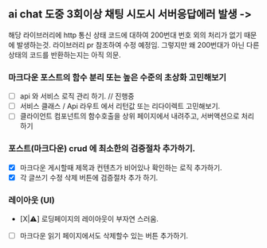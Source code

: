 ## ai chat 도중 3회이상 채팅 시도시 서버응답에러 발생 ->

해당 라이브러리에 http 통신 상태 코드에 대하여 200번대 번호 외의 처리가 없기 때문에 발생하는것.
라이브러리 pr 참조하여 수정 예정임. 그렇지만 왜 200번대가 아닌 다른상태의 코드를 반환하는지는 아직 의문.

### 마크다운 포스트의 함수 분리 또는 높은 수준의 초상화 고민해보기

- [ ] api 와 서비스 로직 관리 하기. // 진행중
- [ ] 서비스 클래스 / Api 라우트 에서 리턴값 또는 리다이렉트 고민해보기.
- [ ] 클라이언트 컴포넌트의 함수호출을 상위 페이지에서 내려주고, 서버액션으로 처리하기

### 포스트(마크다운) crud 에 최소한의 검증절차 추가하기.

- [x] 마크다운 게시할때 제목과 컨텐츠가 비어있나 확인하는 로직 추가하기.
- [x] 각 글쓰기 수정 삭제 버튼에 검증절차 추가 하기.

### 레이아웃 (UI)

- [X|⚠️] 로딩페이지의 레이아웃이 부자연 스러움.
- [ ] 마크다운 읽기 페이지에서도 삭제할수 있는 버튼 추가하기.
